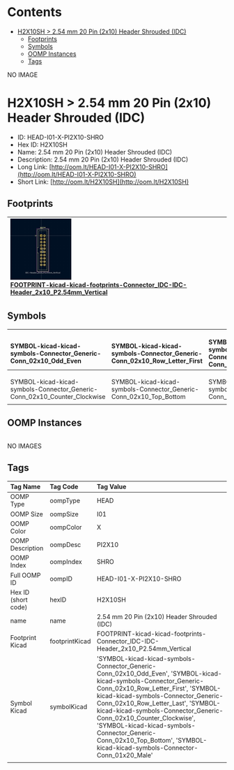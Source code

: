 



Contents
========

* [H2X10SH > 2.54 mm 20 Pin (2x10) Header Shrouded (IDC)](#h2x10sh--254-mm-20-pin-2x10-header-shrouded-idc)
	* [Footprints](#footprints)
	* [Symbols](#symbols)
	* [OOMP Instances](#oomp-instances)
	* [Tags](#tags)
  
NO IMAGE  
# H2X10SH > 2.54 mm 20 Pin (2x10) Header Shrouded (IDC)

- ID: HEAD-I01-X-PI2X10-SHRO
- Hex ID: H2X10SH
- Name: 2.54 mm 20 Pin (2x10) Header Shrouded (IDC)
- Description: 2.54 mm 20 Pin (2x10) Header Shrouded (IDC)
- Long Link: [http://oom.lt/HEAD-I01-X-PI2X10-SHRO](http://oom.lt/HEAD-I01-X-PI2X10-SHRO)
- Short Link: [http://oom.lt/H2X10SH](http://oom.lt/H2X10SH)

## Footprints
  

|[![](https://raw.githubusercontent.com/oomlout/oomlout_OOMP_eda_V2/main/FOOTPRINT/kicad/kicad-footprints/Connector_IDC/IDC-Header_2x10_P2.54mm_Vertical/image_140.png)<br>FOOTPRINT-kicad-kicad-footprints-Connector_IDC-IDC-Header_2x10_P2.54mm_Vertical](https://github.com/oomlout/oomlout_OOMP_eda_V2/tree/main/FOOTPRINT/kicad/kicad-footprints/Connector_IDC/IDC-Header_2x10_P2.54mm_Vertical/)|||
| :--- | :--- | :--- |

## Symbols
  

|![]()<br>SYMBOL-kicad-kicad-symbols-Connector_Generic-Conn_02x10_Odd_Even|![]()<br>SYMBOL-kicad-kicad-symbols-Connector_Generic-Conn_02x10_Row_Letter_First|![]()<br>SYMBOL-kicad-kicad-symbols-Connector_Generic-Conn_02x10_Row_Letter_Last|
| :--- | :--- | :--- |
|![]()<br>SYMBOL-kicad-kicad-symbols-Connector_Generic-Conn_02x10_Counter_Clockwise|![]()<br>SYMBOL-kicad-kicad-symbols-Connector_Generic-Conn_02x10_Top_Bottom|![]()<br>SYMBOL-kicad-kicad-symbols-Connector-Conn_01x20_Male|
||||

## OOMP Instances
  

||||
| :--- | :--- | :--- |
  
NO IMAGES  
## Tags
  

|Tag Name|Tag Code|Tag Value|
| :--- | :--- | :--- |
|OOMP Type|oompType|HEAD|
|OOMP Size|oompSize|I01|
|OOMP Color|oompColor|X|
|OOMP Description|oompDesc|PI2X10|
|OOMP Index|oompIndex|SHRO|
|Full OOMP ID|oompID|HEAD-I01-X-PI2X10-SHRO|
|Hex ID (short code)|hexID|H2X10SH|
|name|name|2.54 mm 20 Pin (2x10) Header Shrouded (IDC)|
|Footprint Kicad|footprintKicad|FOOTPRINT-kicad-kicad-footprints-Connector_IDC-IDC-Header_2x10_P2.54mm_Vertical|
|Symbol Kicad|symbolKicad|'SYMBOL-kicad-kicad-symbols-Connector_Generic-Conn_02x10_Odd_Even', 'SYMBOL-kicad-kicad-symbols-Connector_Generic-Conn_02x10_Row_Letter_First', 'SYMBOL-kicad-kicad-symbols-Connector_Generic-Conn_02x10_Row_Letter_Last', 'SYMBOL-kicad-kicad-symbols-Connector_Generic-Conn_02x10_Counter_Clockwise', 'SYMBOL-kicad-kicad-symbols-Connector_Generic-Conn_02x10_Top_Bottom', 'SYMBOL-kicad-kicad-symbols-Connector-Conn_01x20_Male'|
||||
